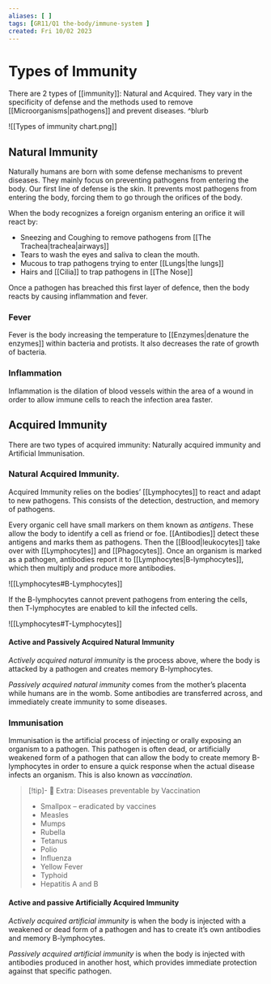 ```yaml
---
aliases: [ ]
tags: [GR11/Q1 the-body/immune-system ]
created: Fri 10/02 2023
---
```

# Types of Immunity
There are 2 types of [[immunity]]: Natural and Acquired. They vary in the specificity of defense and the methods used to remove [[Microorganisms|pathogens]] and prevent diseases. ^blurb

![[Types of immunity chart.png]]

## Natural Immunity
Naturally humans are born with some defense mechanisms to prevent diseases. They mainly focus on preventing pathogens from entering the body. Our first line of defense is the skin. It prevents most pathogens from entering the body, forcing them to go through the orifices of the body. 

When the body recognizes a foreign organism entering an orifice it will react by:
- Sneezing and Coughing to remove pathogens from [[The Trachea|trachea|airways]]
- Tears to wash the eyes and saliva to clean the mouth. 
- Mucous to trap pathogens trying to enter [[Lungs|the lungs]]
- Hairs and [[Cilia]] to trap pathogens in [[The Nose]]

Once a pathogen has breached this first layer of defence, then the body reacts by causing inflammation and fever. 

### Fever
Fever is the body increasing the temperature to [[Enzymes|denature the enzymes]] within bacteria and protists. It also decreases the rate of growth of bacteria.

### Inflammation
Inflammation is the dilation of blood vessels within the area of a wound in order to allow immune cells to reach the infection area faster. 

## Acquired Immunity
There are two types of acquired immunity: Naturally acquired immunity and Artificial Immunisation. 

### Natural Acquired Immunity. 

Acquired Immunity relies on the bodies’ [[Lymphocytes]] to react and adapt to new pathogens. This consists of the detection, destruction, and memory of pathogens. 

Every organic cell have small markers on them known as *antigens*. These allow the body to identify a cell as friend or foe. [[Antibodies]] detect these antigens and marks them as pathogens. Then the [[Blood|leukocytes]] take over with [[Lymphocytes]] and [[Phagocytes]]. Once an organism is marked as a pathogen, antibodies report it to [[Lymphocytes|B-lymphocytes]], which then multiply and produce more antibodies.

![[Lymphocytes#B-Lymphocytes]]

If the B-lymphocytes cannot prevent pathogens from entering the cells, then T-lymphocytes are enabled to kill the infected cells. 

![[Lymphocytes#T-Lymphocytes]]

#### Active and Passively Acquired Natural Immunity
*Actively acquired natural immunity* is the process above, where the body is attacked by a pathogen and creates memory B-lymphocytes. 

*Passively acquired natural immunity* comes from the mother’s placenta while humans are in the womb. Some antibodies are transferred across, and immediately create immunity to some diseases.

### Immunisation
Immunisation is the artificial process of injecting or orally exposing an organism to a pathogen. This pathogen is often dead, or artificially weakened form of a pathogen that can allow the body to create memory B-lymphocytes in order to ensure a quick response when the actual disease infects an organism. This is also known as *vaccination*.


> [!tip]- :star_struck: Extra: Diseases preventable by Vaccination 
> - Smallpox – eradicated by vaccines
> - Measles
> - Mumps
> - Rubella
> - Tetanus
> - Polio
> - Influenza
> - Yellow Fever
> - Typhoid
> - Hepatitis A and B

#### Active and passive Artificially Acquired Immunity
*Actively acquired artificial immunity* is when the body is injected with a weakened or dead form of a pathogen and has to create it’s own antibodies and memory B-lymphocytes.

*Passively acquired artificial immunity* is when the body is injected with antibodies produced in another host, which provides immediate protection against that specific pathogen. 